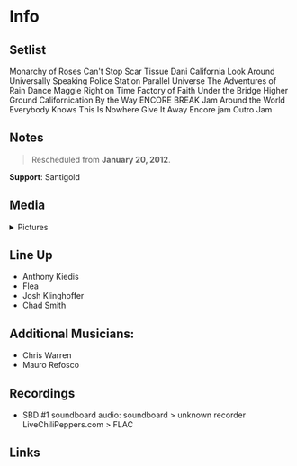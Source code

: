 # Info

## Setlist

Monarchy of Roses
Can't Stop
Scar Tissue
Dani California
Look Around
Universally Speaking
Police Station
Parallel Universe
The Adventures of Rain Dance Maggie
Right on Time
Factory of Faith
Under the Bridge
Higher Ground
Californication
By the Way
ENCORE BREAK
Jam
Around the World
Everybody Knows This Is Nowhere
Give It Away
Encore jam
Outro Jam

## Notes

> Rescheduled from **January 20, 2012**.

**Support**: Santigold

## Media 

<details>
  <summary>Pictures</summary>
  <!--<img alt="Setlist" title="Setlist" src="_.jpg" height="200" />
  <img alt="Flyer" title="Flyer" src="_.jpg" height="200" />-->
</details>

## Line Up

* Anthony Kiedis
* Flea
* Josh Klinghoffer
* Chad Smith

## Additional Musicians:

* Chris Warren  
* Mauro Refosco

## Recordings

* SBD #1 soundboard audio: soundboard > unknown recorder LiveChiliPeppers.com > FLAC

## Links